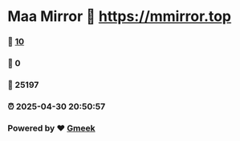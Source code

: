 # Maa Mirror :link: https://mmirror.top 
### :page_facing_up: [10](https://mmirror.top/tag.html) 
### :speech_balloon: 0 
### :hibiscus: 25197 
### :alarm_clock: 2025-04-30 20:50:57 
### Powered by :heart: [Gmeek](https://github.com/Meekdai/Gmeek)
